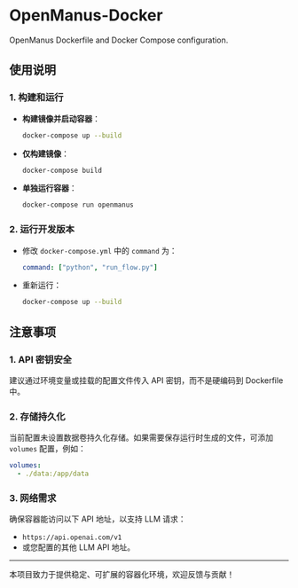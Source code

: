 # OpenManus-Docker
OpenManus Dockerfile and Docker Compose configuration.

## 使用说明

### 1. 构建和运行
- **构建镜像并启动容器**：
  ```bash
  docker-compose up --build
  ```
- **仅构建镜像**：
  ```bash
  docker-compose build
  ```
- **单独运行容器**：
  ```bash
  docker-compose run openmanus
  ```

### 2. 运行开发版本
- 修改 `docker-compose.yml` 中的 `command` 为：
  ```yaml
  command: ["python", "run_flow.py"]
  ```
- 重新运行：
  ```bash
  docker-compose up --build
  ```

## 注意事项

### 1. API 密钥安全
建议通过环境变量或挂载的配置文件传入 API 密钥，而不是硬编码到 Dockerfile 中。

### 2. 存储持久化
当前配置未设置数据卷持久化存储。如果需要保存运行时生成的文件，可添加 `volumes` 配置，例如：
```yaml
volumes:
  - ./data:/app/data
```

### 3. 网络需求
确保容器能访问以下 API 地址，以支持 LLM 请求：
- `https://api.openai.com/v1`
- 或您配置的其他 LLM API 地址。

---
本项目致力于提供稳定、可扩展的容器化环境，欢迎反馈与贡献！

